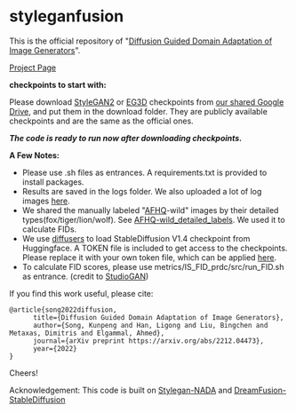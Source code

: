 # styleganfusion

This is the official repository of "[Diffusion Guided Domain Adaptation of Image Generators](https://arxiv.org/abs/2212.04473)".

[Project Page](https://styleganfusion.github.io/)

**checkpoints to start with:**

Please download [StyleGAN2](https://github.com/rinongal/StyleGAN-nada) or [EG3D](https://github.com/NVlabs/eg3d) checkpoints from [our shared Google Drive](https://drive.google.com/drive/folders/1kY9wEK7hQaO_MGMkeHVmBKfXcfUoYrH4?usp=sharing), and put them in the download folder. They are publicly available checkpoints and are the same as the official ones. 

**_The code is ready to run now after downloading checkpoints._**


**A Few Notes:**
+ Please use .sh files as entrances. A requirements.txt is provided to install packages.
+ Results are saved in the logs folder. We also uploaded a lot of log images [here](https://drive.google.com/drive/folders/1l4e7zAu5FwB4wrnUy-EDJC5-sSEZjs_C?usp=share_link).
+ We shared the manually labeled "[AFHQ](https://www.kaggle.com/datasets/andrewmvd/animal-faces)-wild" images by their detailed types(fox/tiger/lion/wolf). See [AFHQ-wild_detailed_labels](https://drive.google.com/drive/folders/1eYx2p5OAhQfcLHiJvmgn1KVXVRSQZVup?usp=share_link). We used it to calculate FIDs. 
+ We use [diffusers](https://huggingface.co/docs/diffusers/installation) to load StableDiffusion V1.4 checkpoint from Huggingface. A TOKEN file is included to get access to the checkpoints. Please replace it with your own token file, which can be applied [here](https://huggingface.co/CompVis/stable-diffusion-v1-4).
+ To calculate FID scores, please use metrics/IS_FID_prdc/src/run_FID.sh as entrance. (credit to [StudioGAN](https://github.com/POSTECH-CVLab/PyTorch-StudioGAN))


If you find this work useful, please cite:
```
@article{song2022diffusion,
      title={Diffusion Guided Domain Adaptation of Image Generators},
      author={Song, Kunpeng and Han, Ligong and Liu, Bingchen and Metaxas, Dimitris and Elgammal, Ahmed},
      journal={arXiv preprint https://arxiv.org/abs/2212.04473},
      year={2022}
}
```
Cheers!

Acknowledgement: This code is built on [Stylegan-NADA](https://github.com/rinongal/StyleGAN-nada) and [DreamFusion-StableDiffusion](https://github.com/ashawkey/stable-dreamfusion)
